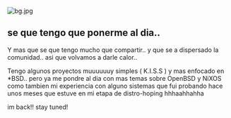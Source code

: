 
![bg.jpg]({{site.baseurl}}/posts/bg.jpg)

## se que tengo que ponerme al dia.. 

Y mas que se que tengo mucho que compartir.. y que se a dispersado la comunidad.. asi que volvamos a darle calor..


Tengo algunos proyectos muuuuuuy simples ( K.I.S.S ) y mas enfocado en *BSD.. pero ya me pondre al dia con mas temas sobre OpenBSD y NiXOS como tambien mi experiencia con alguno sistemas que fui probando hace unos meses que estuve en mi etapa de distro-hoping hhhaahhahha

im back!! stay tuned!